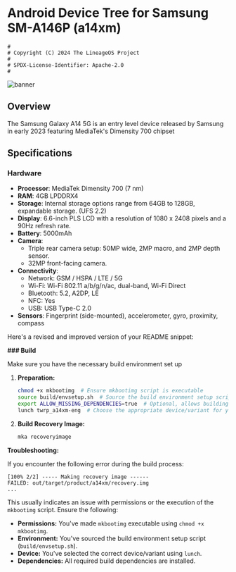 # Android Device Tree for Samsung SM-A146P (a14xm)

```
#
# Copyright (C) 2024 The LineageOS Project
#
# SPDX-License-Identifier: Apache-2.0
#
```

![banner](https://i.blogs.es/37c09e/product-image_galaxy-a14-5g/1366_521.jpg)

## Overview

The Samsung Galaxy A14 5G is an entry level device released by Samsung in early 2023 featuring MediaTek's Dimensity 700 chipset

## Specifications

### Hardware

- **Processor**: MediaTek Dimensity 700 (7 nm)
- **RAM**: 4GB LPDDRX4 
- **Storage**: Internal storage options range from 64GB to 128GB, expandable storage. (UFS 2.2)
- **Display**: 6.6-inch PLS LCD with a resolution of 1080 x 2408 pixels and a 90Hz refresh rate.
- **Battery**: 5000mAh
- **Camera**:
  - Triple rear camera setup: 50MP wide, 2MP macro, and 2MP depth sensor.
  - 32MP front-facing camera.
- **Connectivity**:
  - Network: GSM / HSPA / LTE / 5G
  - Wi-Fi: Wi-Fi 802.11 a/b/g/n/ac, dual-band, Wi-Fi Direct
  - Bluetooth: 5.2, A2DP, LE
  - NFC: Yes
  - USB: USB Type-C 2.0
- **Sensors**: Fingerprint (side-mounted), accelerometer, gyro, proximity, compass

Here's a revised and improved version of your README snippet:

**### Build**

Make sure you have the necessary build environment set up

1. **Preparation:**
   ```bash
   chmod +x mkbootimg  # Ensure mkbootimg script is executable
   source build/envsetup.sh  # Source the build environment setup script
   export ALLOW_MISSING_DEPENDENCIES=true  # Optional, allows building with missing dependencies
   lunch twrp_a14xm-eng  # Choose the appropriate device/variant for your A14XM phone (replace 'a14xm' if different)
   ```

2. **Build Recovery Image:**
   ```bash
   mka recoveryimage
   ```

**Troubleshooting:**

If you encounter the following error during the build process:

```
[100% 2/2] ----- Making recovery image ------
FAILED: out/target/product/a14xm/recovery.img
...
```

This usually indicates an issue with permissions or the execution of the `mkbootimg` script. Ensure the following:

* **Permissions:** You've made `mkbootimg` executable using `chmod +x mkbootimg`.
* **Environment:** You've sourced the build environment setup script (`build/envsetup.sh`).
* **Device:** You've selected the correct device/variant using `lunch`.
* **Dependencies:**  All required build dependencies are installed.



